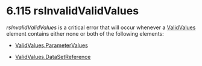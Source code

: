 <html dir="LTR" xmlns:mshelp="http://msdn.microsoft.com/mshelp" xmlns:ddue="http://ddue.schemas.microsoft.com/authoring/2003/5" xmlns:xlink="http://www.w3.org/1999/xlink" xmlns:tool="http://www.microsoft.com/tooltip">
    <head>
        <meta http-equiv="Content-Type" content="text/html; CHARSET=utf-8"></meta>
        <meta name="save" content="history"></meta>
        <title>6.115 rsInvalidValidValues</title>
        <xml>
            <mshelp:toctitle title="6.115 rsInvalidValidValues"></mshelp:toctitle>
            <mshelp:rltitle title="[MS-RDL]: rsInvalidValidValues"></mshelp:rltitle>
            <mshelp:keyword index="A" term="9626d152-ee36-438a-a6bb-59381313a1e6"></mshelp:keyword>
            <mshelp:attr name="DCSext.ContentType" value="open specification"></mshelp:attr>
            <mshelp:attr name="AssetID" value="9626d152-ee36-438a-a6bb-59381313a1e6"></mshelp:attr>
            <mshelp:attr name="TopicType" value="kbRef"></mshelp:attr>
            <mshelp:attr name="DCSext.Title" value="[MS-RDL]: rsInvalidValidValues" />
        </xml>
    </head>
    <body>
        <div id="header">
            <h1 class="heading">6.115 rsInvalidValidValues</h1>
        </div>
        <div id="mainSection">
            <div id="mainBody">
                <div id="allHistory" class="saveHistory"></div>
                <div id="sectionSection0" class="section" name="collapseableSection">
                    

<p><i>rsInvalidValidValues</i> is a critical error that will
occur whenever a <a href="241ed24f-ce24-46dd-963a-734fdba1532c.htm">ValidValues</a>
element contains either none or both of the following elements: </p>

<ul><li><p><span><span> 
</span></span><a href="c4eaa375-0403-4ab5-bd3d-f9fd818675f8.htm">ValidValues.ParameterValues</a></p>

</li><li><p><span><span> 
</span></span><a href="3219719c-6afa-4284-b72f-698590564f6a.htm">ValidValues.DataSetReference</a></p>

</li></ul>
                </div>
            </div>
        </div>
    </body>
</html>